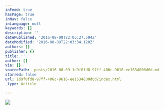 ```yaml
---
inFeed: true
hasPage: true
inNav: false
inLanguage: null
keywords: []
description: ''
datePublished: '2016-08-09T22:06:27.594Z'
dateModified: '2016-08-09T22:03:34.120Z'
authors: []
publisher: {}
title: ''
author: []
via: {}
sourcePath: _posts/2016-08-09-1d9f0fd8-97ff-406c-9616-ee1634800d6d.md
starred: false
url: 1d9f0fd8-97ff-406c-9616-ee1634800d6d/index.html
_type: Article

---
```

![](https://the-grid-user-content.s3-us-west-2.amazonaws.com/53f83d2e-83d9-4128-926b-368a6e15a6b9.jpg)